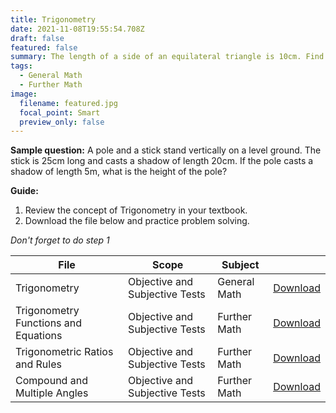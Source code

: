 ```yaml
---
title: Trigonometry
date: 2021-11-08T19:55:54.708Z
draft: false
featured: false
summary: The length of a side of an equilateral triangle is 10cm. Find the height of the triangle.
tags:
  - General Math
  - Further Math
image:
  filename: featured.jpg
  focal_point: Smart
  preview_only: false
---
```


**Sample question:**  A pole and a stick stand vertically on a level ground. The stick is 25cm long and casts a shadow of length 20cm. If the pole casts a shadow of length 5m, what is the height of the pole?

**Guide:**
1. Review the concept of Trigonometry in your textbook.
2. Download the file below and practice problem solving.

_Don't forget to do step 1_

| File                                    |  Scope                           | Subject               |           |
| --------------------------------------- |----------------------------------|-----------------------|-----------|
| Trigonometry                            | Objective and Subjective Tests   | General Math          | [Download](https://drive.google.com/uc?export=download&id=1hDFI4y-mWkVwaNf3vvag5qKB5-zVDNf1) |
| Trigonometry Functions and Equations    | Objective and Subjective Tests  | Further Math           | [Download](https://drive.google.com/uc?export=download&id=1Tab7vbLxfS3I6PGvMdK9UK8OggXuhHQh) |
| Trigonometric Ratios and Rules          | Objective and Subjective Tests    | Further Math         | [Download](https://drive.google.com/uc?export=download&id=1U7KCBf45KrTedKQeV3IcfdWwu1TKsJuu) |
| Compound and Multiple Angles            | Objective and Subjective Tests   | Further Math          | [Download](https://drive.google.com/uc?export=download&id=1WGkbDgxKdviMxDjQP7OKNGvLoRgDq_xp) |

